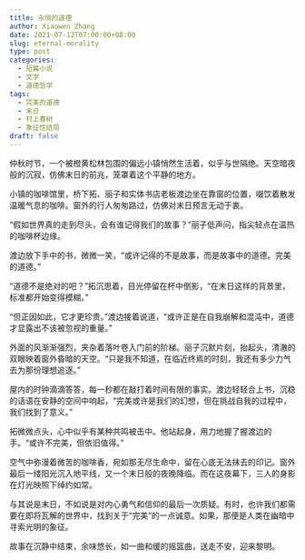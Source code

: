 ```yaml
---
title: 永恒的道德
author: Xiaowen Zhang
date: 2021-07-12T07:00:00+08:00
slug: eternal-morality
type: post
categories:
  - 短篇小说
  - 文学
  - 道德哲学
tags:
  - 完美的道德
  - 末日
  - 村上春树
  - 象征性结局
draft: false
---
```


仲秋时节，一个被橙黄松林包围的偏远小镇悄然生活着，似乎与世隔绝。天空暗夜般的沉寂，仿佛末日的前兆，笼罩着这个平静的地方。

小镇的咖啡馆里，桥下拓、丽子和实体书店老板渡边坐在靠窗的位置，啜饮着散发温暖气息的咖啡。窗外的行人匆匆路过，仿佛对末日预言无动于衷。

“假如世界真的走到尽头，会有谁记得我们的故事？”丽子低声问，指尖轻点在温热的咖啡杯边缘。

渡边放下手中的书，微微一笑，“或许记得的不是故事，而是故事中的道德。完美的道德。”

“道德不是绝对的吧？”拓沉思着，目光停留在杯中倒影，“在末日这样的背景里，标准都开始变得模糊。”

“但正因如此，它才更珍贵。”渡边接着说道，“或许正是在自我崩解和混沌中，道德才显露出不该被忽视的重量。”

外面的风渐渐强烈，夹杂着落叶卷入门前的阶梯。丽子沉默片刻，抬起头，清澈的双眼映着窗外昏暗的天空。“只是我不知道，在临近终焉的时刻，我还有多少力气去为那份理想追逐。”

屋内的时钟滴滴答答，每一秒都在敲打着时间有限的事实。渡边轻轻合上书，沉稳的话语在安静的空间中响起，“完美或许是我们的幻想，但在挑战自我的过程中，我们找到了意义。”

拓微微点头，心中似乎有某种共鸣被击中。他站起身，用力地握了握渡边的手。“或许不完美，但依旧值得。”

空气中弥漫着微苦的咖啡香，宛如那无尽生命中，留在心底无法抹去的印记。窗外最后一缕阳光沉入地平线，又一个末日般的夜晚降临。而在这夜幕下，三人的身影在灯光映照下绰约如常。

与其说是末日，不如说是对内心勇气和信仰的最后一次质疑。有时，也许我们都需要在即将瓦解的世界中，找到关于“完美”的一点诚意。如果，那便是人类在幽暗中寻索光明的象征。

故事在沉静中结束，余味悠长，如一曲和缓的摇篮曲，送走不安，迎来黎明。
